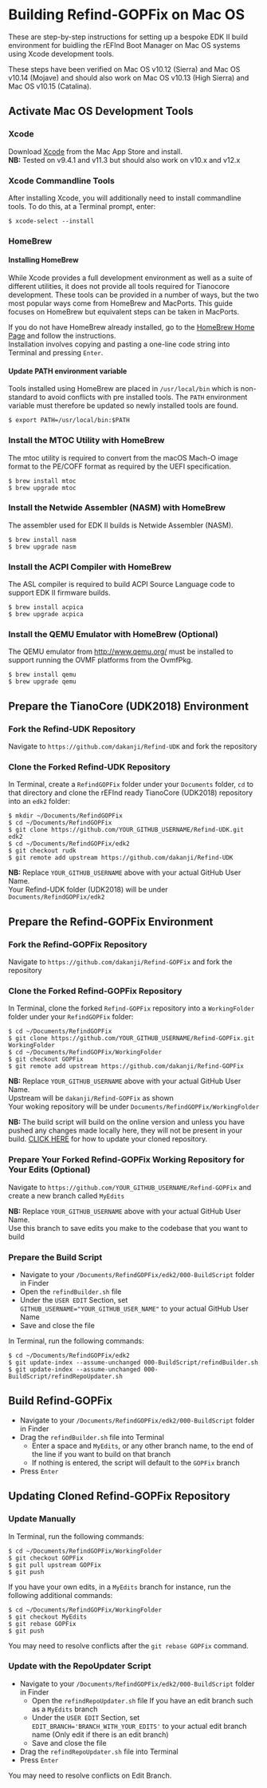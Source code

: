 # Building Refind-GOPFix on Mac OS
These are step-by-step instructions for setting up a bespoke EDK II build environment for buidling the rEFInd Boot Manager on Mac OS systems using Xcode development tools.

These steps have been verified on Mac OS v10.12 (Sierra) and Mac OS v10.14 (Mojave) and should also work on Mac OS v10.13 (High Sierra) and Mac OS v10.15 (Catalina).


## Activate Mac OS Development Tools

### Xcode
Download [Xcode](https://developer.apple.com/xcode) from the Mac App Store and install.   
**NB:** Tested on v9.4.1 and v11.3 but should also work on v10.x and v12.x

### Xcode Commandline Tools
After installing Xcode, you will additionally need to install commandline tools.  To do this, at a Terminal prompt, enter:

```
$ xcode-select --install
```

### HomeBrew

#### Installing HomeBrew

While Xcode provides a full development environment as well as a suite of different utilities, it does not provide all tools required for Tianocore development.  These tools can be provided in a number of ways, but the two most popular ways come from HomeBrew and MacPorts.  This guide focuses on HomeBrew but equivalent steps can be taken in MacPorts.

If you do not have HomeBrew already installed, go to the [HomeBrew Home Page](https://brew.sh) and follow the instructions.   
Installation involves copying and pasting a one-line code string into Terminal and pressing `Enter`.

#### Update PATH environment variable

Tools installed using HomeBrew are placed in `/usr/local/bin` which is non-standard to avoid conflicts with pre installed tools.  The `PATH` environment variable must therefore be updated so newly installed tools are found.

```
$ export PATH=/usr/local/bin:$PATH
```

### Install the MTOC Utility with HomeBrew

The mtoc utility is required to convert from the macOS Mach-O image format to the PE/COFF format as required by the UEFI specification.

```
$ brew install mtoc
$ brew upgrade mtoc
```

### Install the Netwide Assembler (NASM) with HomeBrew

The assembler used for EDK II builds is Netwide Assembler (NASM).

```
$ brew install nasm
$ brew upgrade nasm
```

### Install the ACPI Compiler with HomeBrew

The ASL compiler is required to build ACPI Source Language code to support EDK II firmware builds.

```
$ brew install acpica
$ brew upgrade acpica
```

### Install the QEMU Emulator with HomeBrew (Optional)

The QEMU emulator from http://www.qemu.org/ must be installed to support running the OVMF platforms from the OvmfPkg.

```
$ brew install qemu
$ brew upgrade qemu
```

## Prepare the TianoCore (UDK2018) Environment
### Fork the Refind-UDK Repository

Navigate to `https://github.com/dakanji/Refind-UDK` and fork the repository

### Clone the Forked Refind-UDK Repository
In Terminal, create a `RefindGOPFix` folder under your `Documents` folder, `cd` to that directory and clone the rEFInd ready TianoCore (UDK2018) repository into an `edk2` folder:

```
$ mkdir ~/Documents/RefindGOPFix
$ cd ~/Documents/RefindGOPFix
$ git clone https://github.com/YOUR_GITHUB_USERNAME/Refind-UDK.git edk2
$ cd ~/Documents/RefindGOPFix/edk2
$ git checkout rudk
$ git remote add upstream https://github.com/dakanji/Refind-UDK
```

**NB:** Replace `YOUR_GITHUB_USERNAME` above with your actual GitHub User Name.   
Your Refind-UDK folder (UDK2018) will be under `Documents/RefindGOPFix/edk2`   


## Prepare the Refind-GOPFix Environment
### Fork the Refind-GOPFix Repository

Navigate to `https://github.com/dakanji/Refind-GOPFix` and fork the repository

### Clone the Forked Refind-GOPFix Repository

In Terminal, clone the forked `Refind-GOPFix` repository into a `WorkingFolder` folder under your `RefindGOPFix` folder:

```
$ cd ~/Documents/RefindGOPFix
$ git clone https://github.com/YOUR_GITHUB_USERNAME/Refind-GOPFix.git WorkingFolder
$ cd ~/Documents/RefindGOPFix/WorkingFolder
$ git checkout GOPFix
$ git remote add upstream https://github.com/dakanji/Refind-GOPFix
```

**NB:** Replace `YOUR_GITHUB_USERNAME` above with your actual GitHub User Name.   
Upstream will be `dakanji/Refind-GOPFix` as shown   
Your woking repository will be under `Documents/RefindGOPFix/WorkingFolder`   

**NB:** The build script will build on the online version and unless you have pushed any changes made locally here, they will not be present in your build. [CLICK HERE](https://github.com/dakanji/Refind-GOPFix/blob/GOPFix/BUILDING.md#updating-cloned-refind-gopfix-repository) for how to update your cloned repository.


### Prepare Your Forked Refind-GOPFix Working Repository for Your Edits (Optional)

Navigate to `https://github.com/YOUR_GITHUB_USERNAME/Refind-GOPFix` and create a new branch called `MyEdits`

**NB:** Replace `YOUR_GITHUB_USERNAME` above with your actual GitHub User Name.   
Use this branch to save edits you make to the codebase that you want to build


### Prepare the Build Script

- Navigate to your `/Documents/RefindGOPFix/edk2/000-BuildScript` folder in Finder
- Open the `refindBuilder.sh` file
- Under the `USER EDIT` Section, set `GITHUB_USERNAME="YOUR_GITHUB_USER_NAME"` to your actual GitHub User Name
- Save and close the file

In Terminal, run the following commands:

```
$ cd ~/Documents/RefindGOPFix/edk2
$ git update-index --assume-unchanged 000-BuildScript/refindBuilder.sh
$ git update-index --assume-unchanged 000-BuildScript/refindRepoUpdater.sh
```


## Build Refind-GOPFix
- Navigate to your `/Documents/RefindGOPFix/edk2/000-BuildScript` folder in Finder
- Drag the `refindBuilder.sh` file into Terminal
  - Enter a space and `MyEdits`, or any other branch name, to the end of the line if you want to build on that branch
  - If nothing is entered, the script will default to the `GOPFix` branch  
- Press `Enter`



## Updating Cloned Refind-GOPFix Repository
### Update Manually
In Terminal, run the following commands:

```
$ cd ~/Documents/RefindGOPFix/WorkingFolder
$ git checkout GOPFix
$ git pull upstream GOPFix
$ git push
```

If you have your own edits, in a `MyEdits` branch for instance, run the following additional commands:

```
$ cd ~/Documents/RefindGOPFix/WorkingFolder
$ git checkout MyEdits
$ git rebase GOPFix
$ git push
```

You may need to resolve conflicts after the `git rebase GOPFix` command.

### Update with the RepoUpdater Script
- Navigate to your `/Documents/RefindGOPFix/edk2/000-BuildScript` folder in Finder
  - Open the `refindRepoUpdater.sh` file If you have an edit branch such as a `MyEdits` branch
  - Under the `USER EDIT` Section, set `EDIT_BRANCH='BRANCH_WITH_YOUR_EDITS'` to your actual edit branch name (Only edit if there is an edit branch)
  - Save and close the file
- Drag the `refindRepoUpdater.sh` file into Terminal
- Press `Enter`

You may need to resolve conflicts on Edit Branch.
